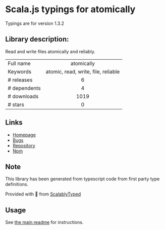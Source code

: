 
# Scala.js typings for atomically

Typings are for version 1.3.2

## Library description:
Read and write files atomically and reliably.

|                    |                 |
| ------------------ | :-------------: |
| Full name          | atomically |
| Keywords           | atomic, read, write, file, reliable |
| # releases         | 6 |
| # dependents       | 4 |
| # downloads        | 1019 |
| # stars            | 0 |

## Links
- [Homepage](https://github.com/fabiospampinato/atomically#readme)
- [Bugs](https://github.com/fabiospampinato/atomically/issues)
- [Repository](https://github.com/fabiospampinato/atomically)
- [Npm](https://www.npmjs.com/package/atomically)
    


## Note
This library has been generated from typescript code from first party type definitions.

Provided with :purple_heart: from [ScalablyTyped](https://github.com/oyvindberg/ScalablyTyped)

## Usage
See [the main readme](../../readme.md) for instructions.


